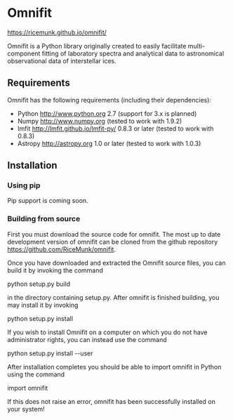 # Omnifit
https://ricemunk.github.io/omnifit/

Omnifit is a Python library originally created to easily facilitate multi-component fitting of laboratory spectra and analytical data to astronomical observational data of interstellar ices.

## Requirements
Omnifit has the following requirements (including their dependencies):
  * Python <http://www.python.org> 2.7 (support for 3.x is planned)
  * Numpy <http://www.numpy.org> (tested to work with 1.9.2)
  * lmfit <http://lmfit.github.io/lmfit-py/> 0.8.3 or later (tested to work with 0.8.3)
  * Astropy <http://astropy.org> 1.0 or later (tested to work with 1.0.3)

## Installation
### Using pip
Pip support is coming soon.

### Building from source
First you must download the source code for omnifit.
The most up to date development version of omnifit can be cloned from the github repository <https://github.com/RiceMunk/omnifit>.

Once you have downloaded and extracted the Omnifit source files, you can build it by invoking the command

  python setup.py build

in the directory containing setup.py. After omnifit is finished building, you may install it by invoking

  python setup.py install

If you wish to install Omnifit on a computer on which you do not have administrator rights, you can instead use the command

  python setup.py install --user

After installation completes you should be able to import omnifit in Python using the command

  import omnifit

If this does not raise an error, omnifit has been successfully installed on your system!
